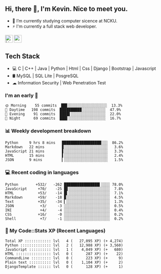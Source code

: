 ## Hi, there 👋, I'm Kevin. Nice to meet you.

- 🌱 I’m currently studying computer sicence at NCKU.
- ⚡ I'm currently a full stack web developer.

<a href="https://www.linkedin.com/in/kevin12686/"><img alt="LinkedIn" src="https://img.shields.io/badge/linkedin%20-%230077B5.svg?&style=for-the-badge&logo=linkedin&logoColor=white" height=25></a>
<a href="https://www.instagram.com/kevin12686/"><img src="https://img.shields.io/badge/instagram-3f729b?&style=for-the-badge&logo=instagram&logoColor=white" height=25></a>

## Tech Stack

* 💻 C | C++ | Java | Python | Html | Css | Django | Bootstrap | Javascript
* 🛢️ MySQL | SQL Lite | PosgreSQL
* ☁ Information Security | Web Penetration Test

### I'm an early 🐤

<!-- early_bird start -->

```text
🌞 Morning    55 commits  ██▊░░░░░░░░░░░░░░░░░░  13.3%
🌆 Daytime   198 commits  ██████████░░░░░░░░░░░  47.9%
🌃 Evening    91 commits  ████▋░░░░░░░░░░░░░░░░  22.0%
🌙 Night      69 commits  ███▌░░░░░░░░░░░░░░░░░  16.7%
```

<!-- early_bird end -->

### 📊 Weekly development breakdown

<!-- code_time start -->

```text
Python     9 hrs 8 mins   ██████████████████░░░  86.2%
Markdown   22 mins        ▊░░░░░░░░░░░░░░░░░░░░   3.6%
JavaScript 21 mins        ▋░░░░░░░░░░░░░░░░░░░░   3.3%
HTML       15 mins        ▌░░░░░░░░░░░░░░░░░░░░   2.4%
JSON       9 mins         ▎░░░░░░░░░░░░░░░░░░░░   1.5%
```

<!-- code_time end -->

### 💻 Recent coding in languages

<!-- code_diff start -->

```text
Python        +532/   -262 ████████████████▍░░░░ 78.0%
JavaScript     +70/    -25 █▋░░░░░░░░░░░░░░░░░░░  7.8%
HTML           +53/    -14 █▍░░░░░░░░░░░░░░░░░░░  7.1%
Markdown       +59/    -18 ▉░░░░░░░░░░░░░░░░░░░░  4.5%
Text           +35/    -34 ▎░░░░░░░░░░░░░░░░░░░░  1.3%
JSON            +3/     -3 ░░░░░░░░░░░░░░░░░░░░░  0.5%
INI             +4/     -4 ░░░░░░░░░░░░░░░░░░░░░  0.4%
CSS            +16/     -0 ░░░░░░░░░░░░░░░░░░░░░  0.2%
Shell           +7/     -1 ░░░░░░░░░░░░░░░░░░░░░  0.2%
```

<!-- code_diff end -->

### 🧰 My Code::Stats XP (Recent Languages)

<!-- codestats start -->

```text
Total XP :::::::::::: lvl   4 (   27,095 XP) (+ 4,274)
Python :::::::::::::: lvl   2 (   12,988 XP) (+ 3,560)
JavaScript :::::::::: lvl   1 (    4,049 XP) (+   680)
HTML :::::::::::::::: lvl   0 (      287 XP) (+    22)
CommandLine ::::::::: lvl   0 (      223 XP) (+     9)
Plain text :::::::::: lvl   0 (    1,104 XP) (+     2)
DjangoTemplate :::::: lvl   0 (      128 XP) (+     1)
```

<!-- codestats end -->
